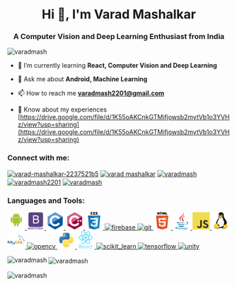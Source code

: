 <h1 align="center">Hi 👋, I'm Varad Mashalkar</h1>
<h3 align="center">A Computer Vision and Deep Learning Enthusiast from India</h3>

<p align="left"> <img src="https://komarev.com/ghpvc/?username=varadmash&label=Profile%20views&color=0e75b6&style=flat" alt="varadmash" /> </p>

- 🌱 I’m currently learning **React, Computer Vision and Deep Learning**

- 💬 Ask me about **Android, Machine Learning**

- 📫 How to reach me **varadmash2201@gmail.com**

- 📄 Know about my experiences [https://drive.google.com/file/d/1K55oAKCnkGTMifjowsb2mytVb1o3YVHz/view?usp=sharing](https://drive.google.com/file/d/1K55oAKCnkGTMifjowsb2mytVb1o3YVHz/view?usp=sharing)

<h3 align="left">Connect with me:</h3>
<p align="left">
<a href="https://linkedin.com/in/varad-mashalkar-2237521b5" target="blank"><img align="center" src="https://raw.githubusercontent.com/rahuldkjain/github-profile-readme-generator/master/src/images/icons/Social/linked-in-alt.svg" alt="varad-mashalkar-2237521b5" height="30" width="40" /></a>
<a href="https://kaggle.com/varad mashalkar" target="blank"><img align="center" src="https://raw.githubusercontent.com/rahuldkjain/github-profile-readme-generator/master/src/images/icons/Social/kaggle.svg" alt="varad mashalkar" height="30" width="40" /></a>
<a href="https://www.codechef.com/users/varadmash" target="blank"><img align="center" src="https://cdn.jsdelivr.net/npm/simple-icons@3.1.0/icons/codechef.svg" alt="varadmash" height="30" width="40" /></a>
<a href="https://www.hackerrank.com/varadmash2201" target="blank"><img align="center" src="https://raw.githubusercontent.com/rahuldkjain/github-profile-readme-generator/master/src/images/icons/Social/hackerrank.svg" alt="varadmash2201" height="30" width="40" /></a>
<a href="https://www.leetcode.com/varadmash" target="blank"><img align="center" src="https://raw.githubusercontent.com/rahuldkjain/github-profile-readme-generator/master/src/images/icons/Social/leet-code.svg" alt="varadmash" height="30" width="40" /></a>
</p>

<h3 align="left">Languages and Tools:</h3>
<p align="left"> <a href="https://developer.android.com" target="_blank"> <img src="https://raw.githubusercontent.com/devicons/devicon/master/icons/android/android-original-wordmark.svg" alt="android" width="40" height="40"/> </a> <a href="https://getbootstrap.com" target="_blank"> <img src="https://raw.githubusercontent.com/devicons/devicon/master/icons/bootstrap/bootstrap-plain-wordmark.svg" alt="bootstrap" width="40" height="40"/> </a> <a href="https://www.cprogramming.com/" target="_blank"> <img src="https://raw.githubusercontent.com/devicons/devicon/master/icons/c/c-original.svg" alt="c" width="40" height="40"/> </a> <a href="https://www.w3schools.com/cpp/" target="_blank"> <img src="https://raw.githubusercontent.com/devicons/devicon/master/icons/cplusplus/cplusplus-original.svg" alt="cplusplus" width="40" height="40"/> </a> <a href="https://www.w3schools.com/css/" target="_blank"> <img src="https://raw.githubusercontent.com/devicons/devicon/master/icons/css3/css3-original-wordmark.svg" alt="css3" width="40" height="40"/> </a> <a href="https://firebase.google.com/" target="_blank"> <img src="https://www.vectorlogo.zone/logos/firebase/firebase-icon.svg" alt="firebase" width="40" height="40"/> </a> <a href="https://git-scm.com/" target="_blank"> <img src="https://www.vectorlogo.zone/logos/git-scm/git-scm-icon.svg" alt="git" width="40" height="40"/> </a> <a href="https://www.w3.org/html/" target="_blank"> <img src="https://raw.githubusercontent.com/devicons/devicon/master/icons/html5/html5-original-wordmark.svg" alt="html5" width="40" height="40"/> </a> <a href="https://www.java.com" target="_blank"> <img src="https://raw.githubusercontent.com/devicons/devicon/master/icons/java/java-original.svg" alt="java" width="40" height="40"/> </a> <a href="https://developer.mozilla.org/en-US/docs/Web/JavaScript" target="_blank"> <img src="https://raw.githubusercontent.com/devicons/devicon/master/icons/javascript/javascript-original.svg" alt="javascript" width="40" height="40"/> </a> <a href="https://www.linux.org/" target="_blank"> <img src="https://raw.githubusercontent.com/devicons/devicon/master/icons/linux/linux-original.svg" alt="linux" width="40" height="40"/> </a> <a href="https://www.mysql.com/" target="_blank"> <img src="https://raw.githubusercontent.com/devicons/devicon/master/icons/mysql/mysql-original-wordmark.svg" alt="mysql" width="40" height="40"/> </a> <a href="https://opencv.org/" target="_blank"> <img src="https://www.vectorlogo.zone/logos/opencv/opencv-icon.svg" alt="opencv" width="40" height="40"/> </a> <a href="https://www.python.org" target="_blank"> <img src="https://raw.githubusercontent.com/devicons/devicon/master/icons/python/python-original.svg" alt="python" width="40" height="40"/> </a> <a href="https://reactjs.org/" target="_blank"> <img src="https://raw.githubusercontent.com/devicons/devicon/master/icons/react/react-original-wordmark.svg" alt="react" width="40" height="40"/> </a> <a href="https://scikit-learn.org/" target="_blank"> <img src="https://upload.wikimedia.org/wikipedia/commons/0/05/Scikit_learn_logo_small.svg" alt="scikit_learn" width="40" height="40"/> </a> <a href="https://www.tensorflow.org" target="_blank"> <img src="https://www.vectorlogo.zone/logos/tensorflow/tensorflow-icon.svg" alt="tensorflow" width="40" height="40"/> </a> <a href="https://unity.com/" target="_blank"> <img src="https://www.vectorlogo.zone/logos/unity3d/unity3d-icon.svg" alt="unity" width="40" height="40"/> </a> </p>

<p><img align="left" src="https://github-readme-stats.vercel.app/api/top-langs?username=varadmash&show_icons=true&locale=en&layout=compact" alt="varadmash" /></p>

<p>&nbsp;<img align="center" src="https://github-readme-stats.vercel.app/api?username=varadmash&show_icons=true&locale=en" alt="varadmash" /></p>

<p><img align="center" src="https://github-readme-streak-stats.herokuapp.com/?user=varadmash&" alt="varadmash" /></p>
